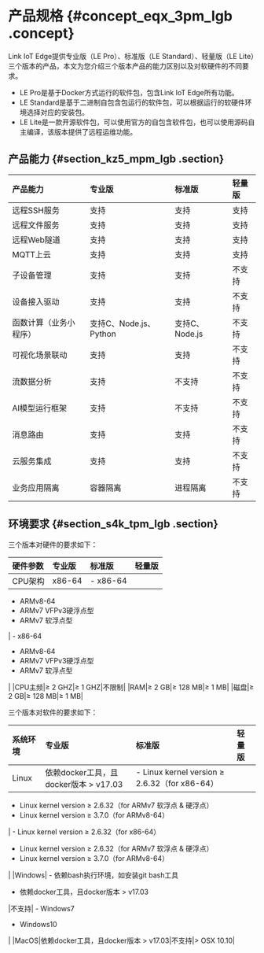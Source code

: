 # 产品规格 {#concept_eqx_3pm_lgb .concept}

Link IoT Edge提供专业版（LE Pro）、标准版（LE Standard）、轻量版（LE Lite）三个版本的产品，本文为您介绍三个版本产品的能力区别以及对软硬件的不同要求。

-   LE Pro是基于Docker方式运行的软件包，包含Link IoT Edge所有功能。
-   LE Standard是基于二进制自包含包运行的软件包，可以根据运行的软硬件环境选择对应的安装包。
-   LE Lite是一款开源软件包，可以使用官方的自包含软件包，也可以使用源码自主编译，该版本提供了远程运维功能。

## 产品能力 {#section_kz5_mpm_lgb .section}

|产品能力|专业版|标准版|轻量版|
|:---|:--|:--|:--|
|远程SSH服务|支持|支持|支持|
|远程文件服务|支持|支持|支持|
|远程Web隧道|支持|支持|支持|
|MQTT上云|支持|支持|支持|
|子设备管理|支持|支持|不支持|
|设备接入驱动|支持|支持|不支持|
|函数计算（业务小程序）|支持C、Node.js、Python|支持C、Node.js|不支持|
|可视化场景联动|支持|支持|不支持|
|流数据分析|支持|不支持|不支持|
|AI模型运行框架|支持|不支持|不支持|
|消息路由|支持|支持|不支持|
|云服务集成|支持|支持|不支持|
|业务应用隔离|容器隔离|进程隔离|不支持|

## 环境要求 {#section_s4k_tpm_lgb .section}

三个版本对硬件的要求如下：

|硬件参数|专业版|标准版|轻量版|
|:---|:--|:--|:--|
|CPU架构|x86-64| -   x86-64
-   ARMv8-64
-   ARMv7 VFPv3硬浮点型
-   ARMv7 软浮点型

 | -   x86-64
-   ARMv8-64
-   ARMv7 VFPv3硬浮点型
-   ARMv7 软浮点型

 |
|CPU主频|≥ 2 GHZ|≥ 1 GHZ|不限制|
|RAM|≥ 2 GB|≥ 128 MB|≥ 1 MB|
|磁盘|≥ 2 GB|≥ 128 MB|≥ 1 MB|

三个版本对软件的要求如下：

|系统环境|专业版|标准版|轻量版|
|:---|:--|:--|:--|
|Linux|依赖docker工具，且docker版本 \> v17.03| -   Linux kernel version ≥ 2.6.32（for x86-64）
-   Linux kernel version ≥ 2.6.32（for ARMv7 软浮点 & 硬浮点）
-   Linux kernel version ≥ 3.7.0（for ARMv8-64）

 | -   Linux kernel version ≥ 2.6.32（for x86-64）
-   Linux kernel version ≥ 2.6.32（for ARMv7 软浮点 & 硬浮点）
-   Linux kernel version ≥ 3.7.0（for ARMv8-64）

 |
|Windows| -   依赖bash执行环境，如安装git bash工具
-   依赖docker工具，且docker版本 \> v17.03

 |不支持| -   Windows7
-   Windows10

 |
|MacOS|依赖docker工具，且docker版本 \> v17.03|不支持|\> OSX 10.10|

